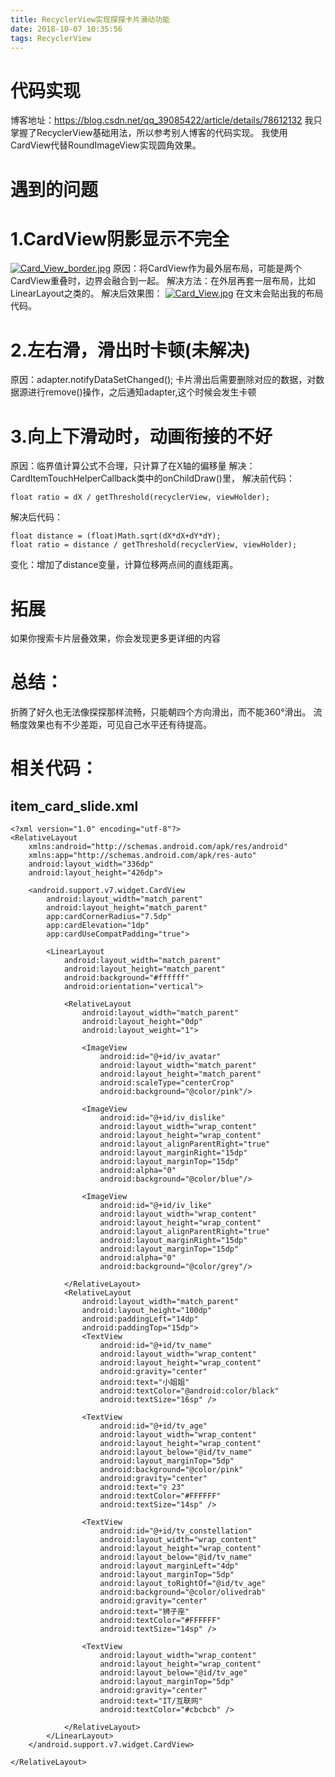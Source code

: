 ```yaml
---
title: RecyclerView实现探探卡片滑动功能
date: 2018-10-07 10:35:56
tags: RecyclerView
---
```

# 代码实现
博客地址：https://blog.csdn.net/qq_39085422/article/details/78612132
我只掌握了RecyclerView基础用法，所以参考别人博客的代码实现。
我使用CardView代替RoundImageView实现圆角效果。

# 遇到的问题
# 1.CardView阴影显示不完全
[![Card_View_border.jpg](https://i.postimg.cc/VkRn0SyD/Card_View_border.jpg)](https://postimg.cc/nXXC6hhD)
原因：将CardView作为最外层布局，可能是两个CardView重叠时，边界会融合到一起。
解决方法：在外层再套一层布局，比如LinearLayout之类的。
解决后效果图：
[![Card_View.jpg](https://i.postimg.cc/66mHTmVy/Card_View.jpg)](https://postimg.cc/pyKQ6k6H)
在文末会贴出我的布局代码。


# 2.左右滑，滑出时卡顿(未解决)
原因：adapter.notifyDataSetChanged();
卡片滑出后需要删除对应的数据，对数据源进行remove()操作，之后通知adapter,这个时候会发生卡顿

# 3.向上下滑动时，动画衔接的不好
原因：临界值计算公式不合理，只计算了在X轴的偏移量
解决：CardItemTouchHelperCallback类中的onChildDraw()里，
解决前代码：
```
float ratio = dX / getThreshold(recyclerView, viewHolder);
```
解决后代码：
```
float distance = (float)Math.sqrt(dX*dX+dY*dY);
float ratio = distance / getThreshold(recyclerView, viewHolder);
```
变化：增加了distance变量，计算位移两点间的直线距离。

# 拓展
如果你搜索卡片层叠效果，你会发现更多更详细的内容

# 总结：
折腾了好久也无法像探探那样流畅，只能朝四个方向滑出，而不能360°滑出。
流畅度效果也有不少差距，可见自己水平还有待提高。

# 相关代码：
## item_card_slide.xml
```
<?xml version="1.0" encoding="utf-8"?>
<RelativeLayout
    xmlns:android="http://schemas.android.com/apk/res/android"
    xmlns:app="http://schemas.android.com/apk/res-auto"
    android:layout_width="336dp"
    android:layout_height="426dp">

    <android.support.v7.widget.CardView
        android:layout_width="match_parent"
        android:layout_height="match_parent"
        app:cardCornerRadius="7.5dp"
        app:cardElevation="1dp"
        app:cardUseCompatPadding="true">

        <LinearLayout
            android:layout_width="match_parent"
            android:layout_height="match_parent"
            android:background="#ffffff"
            android:orientation="vertical">

            <RelativeLayout
                android:layout_width="match_parent"
                android:layout_height="0dp"
                android:layout_weight="1">

                <ImageView
                    android:id="@+id/iv_avatar"
                    android:layout_width="match_parent"
                    android:layout_height="match_parent"
                    android:scaleType="centerCrop"
                    android:background="@color/pink"/>

                <ImageView
                    android:id="@+id/iv_dislike"
                    android:layout_width="wrap_content"
                    android:layout_height="wrap_content"
                    android:layout_alignParentRight="true"
                    android:layout_marginRight="15dp"
                    android:layout_marginTop="15dp"
                    android:alpha="0"
                    android:background="@color/blue"/>

                <ImageView
                    android:id="@+id/iv_like"
                    android:layout_width="wrap_content"
                    android:layout_height="wrap_content"
                    android:layout_alignParentRight="true"
                    android:layout_marginRight="15dp"
                    android:layout_marginTop="15dp"
                    android:alpha="0"
                    android:background="@color/grey"/>

            </RelativeLayout>
            <RelativeLayout
                android:layout_width="match_parent"
                android:layout_height="100dp"
                android:paddingLeft="14dp"
                android:paddingTop="15dp">
                <TextView
                    android:id="@+id/tv_name"
                    android:layout_width="wrap_content"
                    android:layout_height="wrap_content"
                    android:gravity="center"
                    android:text="小姐姐"
                    android:textColor="@android:color/black"
                    android:textSize="16sp" />

                <TextView
                    android:id="@+id/tv_age"
                    android:layout_width="wrap_content"
                    android:layout_height="wrap_content"
                    android:layout_below="@id/tv_name"
                    android:layout_marginTop="5dp"
                    android:background="@color/pink"
                    android:gravity="center"
                    android:text="♀ 23"
                    android:textColor="#FFFFFF"
                    android:textSize="14sp" />

                <TextView
                    android:id="@+id/tv_constellation"
                    android:layout_width="wrap_content"
                    android:layout_height="wrap_content"
                    android:layout_below="@id/tv_name"
                    android:layout_marginLeft="4dp"
                    android:layout_marginTop="5dp"
                    android:layout_toRightOf="@id/tv_age"
                    android:background="@color/olivedrab"
                    android:gravity="center"
                    android:text="狮子座"
                    android:textColor="#FFFFFF"
                    android:textSize="14sp" />

                <TextView
                    android:layout_width="wrap_content"
                    android:layout_height="wrap_content"
                    android:layout_below="@id/tv_age"
                    android:layout_marginTop="5dp"
                    android:gravity="center"
                    android:text="IT/互联网"
                    android:textColor="#cbcbcb" />

            </RelativeLayout>
        </LinearLayout>
    </android.support.v7.widget.CardView>

</RelativeLayout>
```